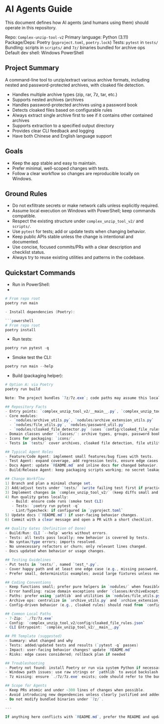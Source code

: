 # AI Agents Guide

This document defines how AI agents (and humans using them) should operate in this repository.

Repo: `Complex-unzip-tool-v2`
Primary language: Python (3.11)
Package/Deps: Poetry (`pyproject.toml`, `poetry.lock`)
Tests: `pytest` in `tests/`
Bundling: scripts in `scripts/` and `7z/` binaries bundled for archive ops
Default dev shell: Windows PowerShell

## Project Summary
A command-line tool to unzip/extract various archive formats, including nested and password-protected archives, with cloaked file detection.
- Handles multiple archive types (zip, rar, 7z, tar, etc.)
- Supports nested archives (archives
- Handles password-protected archives using a password book
- Detects cloaked files based on configurable rules
- Always extract single archive first to see if it contains other contained archives
- Supports extraction to a specified output directory
- Provides clear CLI feedback and logging
- Have both Chinese and English language support

## Goals
- Keep the app stable and easy to maintain.
- Prefer minimal, well-scoped changes with tests.
- Follow a clear workflow so changes are reproducible locally on Windows.

## Ground Rules
- Do not exfiltrate secrets or make network calls unless explicitly required.
- Assume local execution on Windows with PowerShell; keep commands compatible.
- Respect the existing structure under `complex_unzip_tool_v2/` and `scripts/`.
- Use `pytest` for tests; add or update tests when changing behavior.
- Keep public APIs stable unless the change is intentional and documented.
- Use concise, focused commits/PRs with a clear description and checklist status.
- Always try to reuse existing utilities and patterns in the codebase.        

## Quickstart Commands

- Run in PowerShell:
- 
```powershell
# From repo root
poetry run main

- Install dependencies (Poetry):

```powershell
# From repo root
poetry install
```

- Run tests:

```powershell
poetry run pytest -q
```

- Smoke test the CLI:

```powershell
poetry run main --help
```

- Build (packaging helper):

```powershell
# Option A: via Poetry
poetry run build

Note: The project bundles `7z/7z.exe`; code paths may assume this local binary.

## Repository Facts
- Entry points: `complex_unzip_tool_v2/__main__.py`, `complex_unzip_tool_v2/main.py`.
- Core modules:
  - `modules/archive_utils.py`, `modules/archive_extension_utils.py`
  - `modules/file_utils.py`, `modules/password_util.py`
  - `modules/cloaked_file_detector.py` (uses `config/cloaked_file_rules.json`)
- Domain classes under `classes/`: archive types, groups, password book.
- Icons for packaging: `icons/`.
- Tests in `tests/` cover archives, cloaked file detection, file utilities.

## Typical Agent Roles
- Feature/Code Agent: implement small features/bug fixes with tests.
- Test Agent: expand coverage, add regression tests, ensure edge cases.
- Docs Agent: update `README.md` and inline docs for changed behavior.
- Build/Release Agent: keep packaging scripts working; no secret leakage.

## Change Workflow
1) Branch and plan a minimal change set.
2) Add/adjust tests under `tests/` (write failing test first if practical).
3) Implement changes in `complex_unzip_tool_v2/` (keep diffs small and focused).
4) Run quality gates locally:
   - Build: ensure code runs (smoke test CLI)
   - Tests: `poetry run pytest -q`
   - Lint/Typecheck: if configured in `pyproject.toml`
5) Update docs (`README.md`) if user-facing behavior changes.
6) Commit with a clear message and open a PR with a short checklist.

## Quality Gates (Definition of Done)
- Build/Run: CLI `--help` works without errors.
- Tests: all tests pass locally; new behavior is covered by tests.
- No syntax/type errors; imports resolved.
- No unnecessary refactors or churn; only relevant lines changed.
- Docs updated when behavior or usage changes.

## Testing Guidelines
- Put tests in `tests/`, named `test_*.py`.
- Cover happy path and at least one edge case (e.g., missing password, invalid archive, cloaked file detection).
- Prefer small, deterministic examples; avoid large fixtures unless needed.

## Coding Conventions
- Keep functions small; prefer pure helpers in `modules/` when feasible.
- Error handling: raise domain exceptions under `classes/ArchiveExceptions.py` when appropriate.
- Paths: prefer using `pathlib` and utilities in `modules/file_utils.py`.
- Archive ops: centralize in `archive_utils.py` and `archive_extension_utils.py`.
- Config-driven behavior (e.g., cloaked rules) should read from `config/`.

## Common Local Paths
- 7-Zip: `./7z/7z.exe`
- Config: `complex_unzip_tool_v2/config/cloaked_file_rules.json`
- CLI Entrypoint: `complex_unzip_tool_v2/__main__.py`

## PR Template (suggested)
- Summary: what changed and why
- Tests: added/updated tests and results (`pytest -q` passes)
- Impact: user-facing behavior changes? update `README.md`
- Risks: edge cases considered; rollback plan if needed

## Troubleshooting
- Poetry not found: install Poetry or run via system Python if necessary.
- Windows path issues: use raw strings or `pathlib` to avoid backslash escapes.
- 7z missing: ensure `./7z/7z.exe` exists; code should refer to the bundled binary.

## Scope for Agents
- Keep PRs atomic and under ~300 lines of changes when possible.
- Avoid introducing new dependencies unless clearly justified and added to `pyproject.toml`.
- Do not modify bundled binaries under `7z/`.

---

If anything here conflicts with `README.md`, prefer the README and update this file accordingly in the same change.
